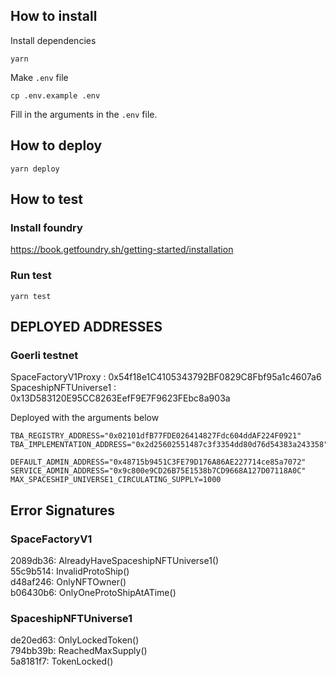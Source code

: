 
## How to install
Install dependencies
```
yarn
```
Make `.env` file
```
cp .env.example .env
```
Fill in the arguments in the `.env` file. 

## How to deploy
```
yarn deploy
```

## How to test
### Install foundry  
https://book.getfoundry.sh/getting-started/installation
### Run test  
```
yarn test
```


## DEPLOYED ADDRESSES

### Goerli testnet

SpaceFactoryV1Proxy : 0x54f18e1C4105343792BF0829C8Fbf95a1c4607a6  
SpaceshipNFTUniverse1 : 0x13D583120E95CC8263EefF9E7F9623FEbc8a903a  

Deployed with the arguments below
```
TBA_REGISTRY_ADDRESS="0x02101dfB77FDE026414827Fdc604ddAF224F0921"
TBA_IMPLEMENTATION_ADDRESS="0x2d25602551487c3f3354dd80d76d54383a243358"

DEFAULT_ADMIN_ADDRESS="0x48715b9451C3FE79D176A86AE227714ce85a7072"
SERVICE_ADMIN_ADDRESS="0x9c800e9CD26B75E1538b7CD9668A127D07118A0C"
MAX_SPACESHIP_UNIVERSE1_CIRCULATING_SUPPLY=1000
```

## Error Signatures

### SpaceFactoryV1
2089db36: AlreadyHaveSpaceshipNFTUniverse1()  
55c9b514: InvalidProtoShip()  
d48af246: OnlyNFTOwner()  
b06430b6: OnlyOneProtoShipAtATime()  

### SpaceshipNFTUniverse1
de20ed63: OnlyLockedToken()  
794bb39b: ReachedMaxSupply()  
5a8181f7: TokenLocked()  
